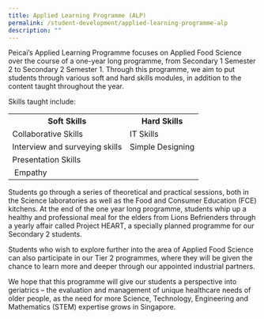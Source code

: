 ```yaml
---
title: Applied Learning Programme (ALP)
permalink: /student-development/applied-learning-programme-alp
description: ""
---
```

<p>Peicai&rsquo;s Applied Learning Programme focuses on Applied Food Science over the course of a one-year long programme, from Secondary 1 Semester 2 to Secondary 2 Semester 1. Through this programme, we aim to put students through various soft and hard skills modules, in addition to the content taught throughout the year.</p>
<p>Skills taught include:&nbsp;</p>
<div style="text-align: center;">
<table>
<tbody>
<tr>
<th style="text-align: center;">Soft Skills</th>
<th style="text-align: center;">Hard Skills</th>
</tr>
<tr>
<td>Collaborative Skills</td>
<td>IT Skills</td>
</tr>
<tr>
<td>Interview and surveying skills</td>
<td>Simple Designing</td>
</tr>
<tr>
<td>Presentation Skills&nbsp;</td>
</tr>
<tr>
<td>&nbsp;Empathy</td>
</tr>
</tbody>
</table>
</div>
<p>Students go through a series of theoretical and practical sessions, both in the Science laboratories as well as the Food and Consumer Education (FCE) kitchens. At the end of the one year long programme, students whip up a healthy and professional meal for the elders from Lions Befrienders through a yearly affair called Project HEART, a specially planned programme for our Secondary 2 students.</p>
<p>Students who wish to explore further into the area of Applied Food Science can also participate in our Tier 2 programmes, where they will be given the chance to learn more and deeper through our appointed industrial partners.&nbsp;</p>
<p>We hope that this programme will give our students a perspective into geriatrics &ndash; the evaluation and management of unique healthcare needs of older people, as the need for more Science, Technology, Engineering and Mathematics (STEM) expertise grows in Singapore.</p>